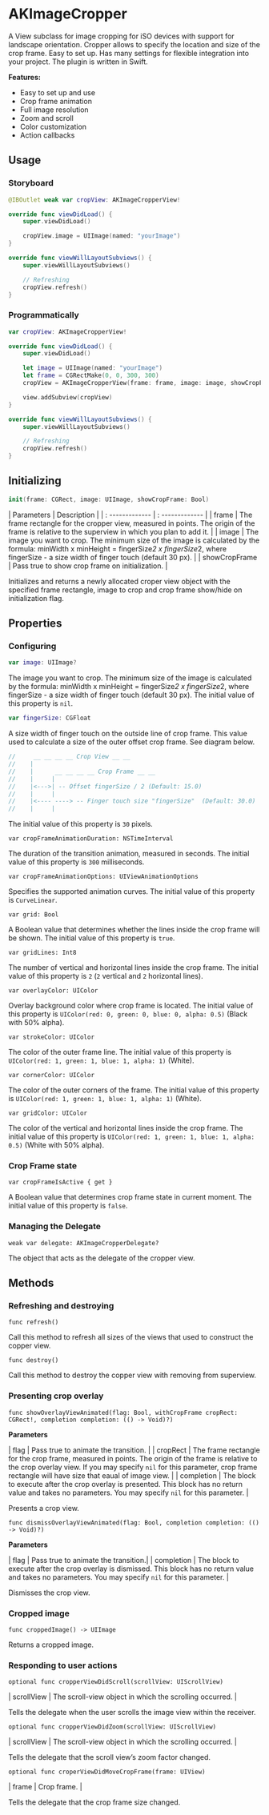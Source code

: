 # AKImageCropper

A View subclass for image cropping for iSO devices with support for landscape orientation. Cropper allows to specify the location and size of the crop frame. Easy to set up. Has many settings for flexible integration into your project. The plugin is written in Swift.

**Features:**

* Easy to set up and use
* Crop frame animation
* Full image resolution
* Zoom and scroll
* Сolor customization
* Action callbacks

## Usage

### Storyboard

```swift
@IBOutlet weak var cropView: AKImageCropperView!

override func viewDidLoad() {
    super.viewDidLoad()

    cropView.image = UIImage(named: "yourImage")
}

override func viewWillLayoutSubviews() {
    super.viewWillLayoutSubviews()

    // Refreshing
    cropView.refresh()
}
```

### Programmatically

```swift
var cropView: AKImageCropperView!

override func viewDidLoad() {
    super.viewDidLoad()

    let image = UIImage(named: "yourImage")
    let frame = CGRectMake(0, 0, 300, 300)
    cropView = AKImageCropperView(frame: frame, image: image, showCropFrame: false)

    view.addSubview(cropView)
}

override func viewWillLayoutSubviews() {
    super.viewWillLayoutSubviews()

    // Refreshing
    cropView.refresh()
}
```

## Initializing

```swift
init(frame: CGRect, image: UIImage, showCropFrame: Bool)
```

| Parameters  |  Description |
| : ------------- | : ------------- |
| frame         | The frame rectangle for the cropper view, measured in points. The origin of the frame is relative to the superview in which you plan to add it. |
| image         | The image you want to crop. The minimum size of the image is calculated by the formula: minWidth x minHeight = fingerSize*2 x fingerSize*2, where fingerSize - a size width of finger touch (default 30 px). |
| showCropFrame | Pass true to show crop frame on initialization. |

Initializes and returns a newly allocated croper view object with the specified frame rectangle, image to crop and crop frame show/hide on initialization flag.

## Properties

### Configuring

```swift
var image: UIImage?
```

The image you want to crop. The minimum size of the image is calculated by the formula: minWidth x minHeight = fingerSize*2 x fingerSize*2, where fingerSize - a size width of finger touch (default 30 px).
The initial value of this property is `nil`.

```swift
var fingerSize: CGFloat
```

A size width of finger touch on the outside line of crop frame. This value used to calculate a size of the outer offset crop frame. See diagram below.
```swift
//     __ __ __ __ Crop View __ __
//    |
//    |      __ __ __ __ Crop Frame __ __
//    |     |
//    |<--->| -- Offset fingerSize / 2 (Default: 15.0)
//    |     |
//    |<---- ----> -- Finger touch size "fingerSize"  (Default: 30.0)
//    |     |
```
The initial value of this property is `30` pixels.

`var cropFrameAnimationDuration: NSTimeInterval`

The duration of the transition animation, measured in seconds.
The initial value of this property is `300` milliseconds.

`var cropFrameAnimationOptions: UIViewAnimationOptions`

Specifies the supported animation curves.
The initial value of this property is `CurveLinear`.

`var grid: Bool`

A Boolean value that determines whether the lines inside the crop frame will be shown.
The initial value of this property is `true`.

`var gridLines: Int8`

The number of vertical and horizontal lines inside the crop frame.
The initial value of this property is `2` (`2` vertical and `2` horizontal lines).

`var overlayColor: UIColor`

Overlay background color where crop frame is located.
The initial value of this property is `UIColor(red: 0, green: 0, blue: 0, alpha: 0.5)` (Black with 50% alpha).

`var strokeColor: UIColor`

The color of the outer frame line.
The initial value of this property is `UIColor(red: 1, green: 1, blue: 1, alpha: 1)` (White).

`var cornerColor: UIColor`

The color of the outer corners of the frame.
The initial value of this property is `UIColor(red: 1, green: 1, blue: 1, alpha: 1)` (White).

`var gridColor: UIColor`

The color of the vertical and horizontal lines inside the crop frame.
The initial value of this property is `UIColor(red: 1, green: 1, blue: 1, alpha: 0.5)` (White with 50% alpha).

### Crop Frame state

`var cropFrameIsActive { get }`

A Boolean value that determines crop frame state in current moment.
The initial value of this property is `false`.

### Managing the Delegate

`weak var delegate: AKImageCropperDelegate?`

The object that acts as the delegate of the cropper view.

## Methods

### Refreshing and destroying

`func refresh()`

Call this method to refresh all sizes of the views that used to construct the copper view.

`func destroy()`

Call this method to destroy the copper view with removing from superview.

### Presenting crop overlay

`func showOverlayViewAnimated(flag: Bool,
                withCropFrame cropRect: CGRect!,
                   completion completion: (() -> Void)?)`

**Parameters**

| flag        | Pass true to animate the transition. |
| cropRect    | The frame rectangle for the crop frame, measured in points. The origin of the frame is relative to the crop overlay view. If you may specify `nil` for this parameter, crop frame rectangle will have size that eaual of image view. |
| completion  | The block to execute after the crop overlay is presented. This block has no return value and takes no parameters. You may specify `nil` for this parameter. |

Presents a crop view.

`func dismissOverlayViewAnimated(flag: Bool,
                      completion completion: (() -> Void)?)`

**Parameters**

| flag        | Pass true to animate the transition.|
| completion  | The block to execute after the crop overlay is dismissed. This block has no return value and takes no parameters. You may specify `nil` for this parameter. |

Dismisses the crop view.

### Cropped image

`func croppedImage() -> UIImage`

Returns a cropped image.

### Responding to user actions

`optional func cropperViewDidScroll(scrollView: UIScrollView)`

| scrollView | The scroll-view object in which the scrolling occurred. |

Tells the delegate when the user scrolls the image view within the receiver.

`optional func cropperViewDidZoom(scrollView: UIScrollView)`

| scrollView | The scroll-view object in which the scrolling occurred. |

Tells the delegate that the scroll view’s zoom factor changed.

`optional func croperViewDidMoveCropFrame(frame: UIView)`

| frame | Crop frame. |

Tells the delegate that the crop frame size changed.